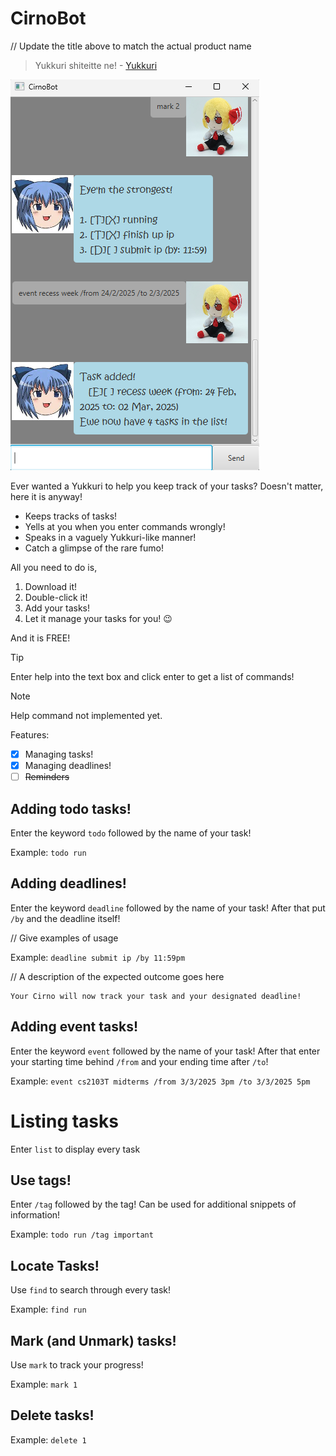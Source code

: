 # CirnoBot

// Update the title above to match the actual product name

>Yukkuri shiteitte ne! - [Yukkuri](https://myanimeshelf.com/figures/2716027_Touhou_Project_Plush_Yukkuri_Reimu_%28Deka_Size%29)


![Ui.png](Ui.png)

Ever wanted a Yukkuri to help you keep track of your tasks? Doesn't matter, here it is anyway!

- Keeps tracks of tasks!
- Yells at you when you enter commands wrongly!
- Speaks in a vaguely Yukkuri-like manner!
- Catch a glimpse of the rare fumo!

All you need to do is,

1. Download it!
2. Double-click it!
3. Add your tasks!
4. Let it manage your tasks for you! 😉

And it is FREE!

> [!TIP]
> Enter help into the text box and click enter to get a list of commands!

> [!NOTE]
> Help command not implemented yet.


Features:

- [x] Managing tasks!
- [x] Managing deadlines!
- [ ] ~~Reminders~~

## Adding todo tasks!

Enter the keyword `todo` followed by the name of your task!

Example: `todo run`


## Adding deadlines!

Enter the keyword `deadline` followed by the name of your task! After that put `/by` and the deadline itself!

// Give examples of usage

Example: `deadline submit ip /by 11:59pm`

// A description of the expected outcome goes here

```
Your Cirno will now track your task and your designated deadline!
```

## Adding event tasks!

Enter the keyword `event` followed by the name of your task! After that enter your starting time behind `/from` and 
your ending time after `/to`!

Example: `event cs2103T midterms /from 3/3/2025 3pm /to 3/3/2025 5pm`

# Listing tasks

Enter `list` to display every task

## Use tags!

Enter `/tag` followed by the tag! Can be used for additional snippets of information!

Example: `todo run /tag important`


## Locate Tasks!

Use `find` to search through every task!

Example: `find run`

## Mark (and Unmark) tasks!

Use `mark` to track your progress!

Example: `mark 1`

## Delete tasks!

Example: `delete 1`